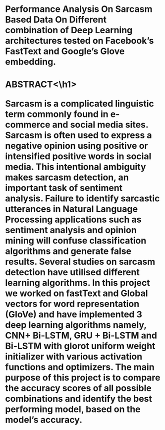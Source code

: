 # Performance Analysis On Sarcasm Based Data On Different combination of Deep Learning architectures tested on Facebook’s FastText and Google’s Glove embedding. 

<h1>ABSTRACT<\h1>

Sarcasm is a complicated linguistic term commonly found in e-commerce and social media sites. Sarcasm is often used to express a negative opinion using positive or intensified positive words in social media. This intentional ambiguity makes sarcasm detection, an important task of sentiment analysis.  Failure to identify sarcastic utterances in Natural Language Processing applications such as sentiment analysis and opinion mining will confuse classification algorithms and generate false results. Several studies on sarcasm detection have utilised different learning algorithms. In this project we worked on fastText and Global vectors for word representation (GloVe) and have implemented 3 deep learning algorithms namely, CNN+ Bi-LSTM, GRU + Bi-LSTM and Bi-LSTM with glorot uniform weight initializer with various activation functions and optimizers. The main purpose of this project is to compare the accuracy scores of all possible combinations and identify the best performing model, based on the model’s accuracy.

